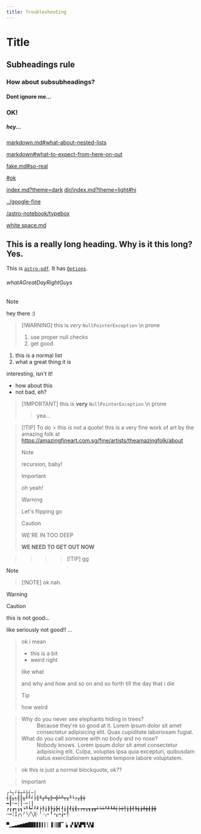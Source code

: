 ```yaml
---
title: Troubleshooting
---
```


# Title

## Subheadings rule

### How about subsubheadings?

#### Dont ignore me...

### OK!

##### hey...

[markdown.md#what-about-nested-lists](markdown.md#what-about-nested-lists)

[markdown#what-to-expect-from-here-on-out](markdown#what-to-expect-from-here-on-out)

[fake.md#so-real](fake.md#so-real)

[#ok](#ok)

[index.md?theme=dark](index.md?theme=dark) [dir/index.md?theme=light#hi](dir/index.md?theme=light#hi)

[../google-fine](../google-fine)

[/astro-notebook/typebox](/astro-notebook/typebox)

[white space.md](white%20space.md)

## This is a really long heading. Why is it this long? Yes.

This is [`astro-pdf`](reference/). It has [`Options`](reference/options).

###### whatAGreatDayRightGuys

> [!NOTE]
> hey there :)

> [!WARNING] this is _very_ `NullPointerException` \n prone
>
> 1. use proper null checks
> 2. get good

1. this is a normal list
2. what a great thing it is

interesting, isn't it!

- how about this
- not bad, eh?

> [!IMPORTANT] this is **very** `NullPointerException` \n prone
>
> > yea...

> [!TIP] To do > this is not a quote! this is a very fine work of art by the amazing folk at https://amazingfineart.com.sg/fine/artists/theamazingfolk/about
>
> > [!NOTE]
> > recursion, baby!
> >
> > > [!IMPORTANT]
> > > oh yeah!
> > >
> > > > [!WARNING]
> > > > Let's flipping go
> > > >
> > > > > [!CAUTION]
> > > > > WE'RE IN TOO DEEP
> > > > >
> > > > > **WE NEED TO GET OUT NOW**

> > > > [!TIP] gg

> [!NOTE]

> [!NOTE] ok nah.

> [!WARNING]

> [!CAUTION]
> this is not good...
>
> like seriously not good!! ...

> ok i mean
>
> - this is a bit
> - weird right
>
> like what
>
> and why and how and so on and so forth till the day that i die
>
> > [!TIP]
> > how weird

> <dl>
>    <dt>Why do you never see elephants hiding in trees?</dt>
>    <dd>
>        Because they're so good at it. Lorem ipsum dolor sit amet consectetur adipisicing elit. Quas
>        cupiditate laboriosam fugiat.
>    </dd>
>    <dt>What do you call someone with no body and no nose?</dt>
>    <dd>
>        Nobody knows. Lorem ipsum dolor sit amet consectetur adipisicing elit. Culpa, voluptas ipsa quia
>        excepturi, quibusdam natus exercitationem sapiente tempore labore voluptatem.
>    </dd>
>  </dl>

> ok this is just a normal blockquote, ok??

> > [!IMPORTANT]

```
┌└┐┘┼┬┴├┤─│
╡╢╖╕╣║╗╝╜╛╞╟╚╔╩╦╠═╬╧╨╤╥╙╘╒╓╫╪
━┃┄┅┆┇┈┉┊┋
┍┎┏┑┒┓┕┖┗┙┚┛┝┞┟┠┡┢┣┥┦┧┨┩┪┫┭┮┯┰┱┲┳┵┶┷┸┹┺┻┽┾┿╀╁╂╃╄╅╆╇╈╉╊╋
╌╍╎╏╭╮╯╰╱╲╳╴╵╶╷╸╹╺╻╼╽╾╿

▀▁▂▃▄▅▆▇█▉▊▋▌▍▎▏▐░▒▓▔▕▖▗▘▙▚▛▜▝▞▟
```
